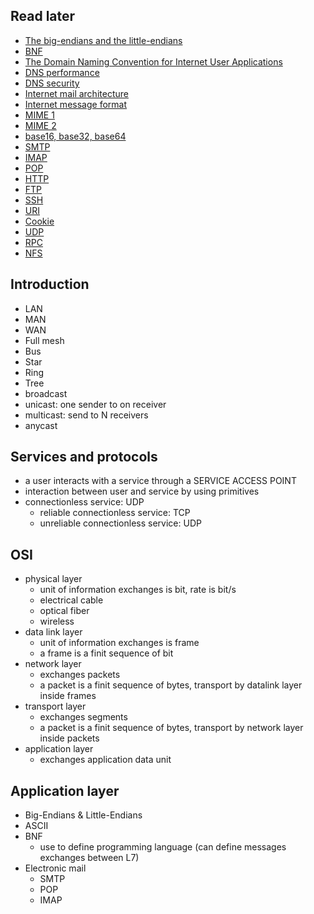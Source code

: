 ## Read later
- [The big-endians and the little-endians](https://www.rfc-editor.org/ien/ien137.txt)
- [BNF](https://datatracker.ietf.org/doc/html/rfc5234.html)
- [The Domain Naming Convention for Internet User Applications](https://datatracker.ietf.org/doc/html/rfc819.html)
- [DNS performance](https://ieeexplore.ieee.org/document/1041066)
- [DNS security](https://datatracker.ietf.org/doc/html/rfc4033.html)
- [Internet mail architecture](https://datatracker.ietf.org/doc/html/rfc5598.html)
- [Internet message format](https://datatracker.ietf.org/doc/html/rfc5322.html)
- [MIME 1](https://datatracker.ietf.org/doc/html/rfc2045.html)
- [MIME 2](https://datatracker.ietf.org/doc/html/rfc2046.html)
- [base16, base32, base64](https://datatracker.ietf.org/doc/html/rfc4648.html)
- [SMTP](https://datatracker.ietf.org/doc/html/rfc821.html)
- [IMAP](https://datatracker.ietf.org/doc/html/rfc3501.html)
- [POP](https://datatracker.ietf.org/doc/html/rfc1939.html)
- [HTTP](https://datatracker.ietf.org/doc/html/rfc2616.html)
- [FTP](https://datatracker.ietf.org/doc/html/rfc959.html)
- [SSH](https://datatracker.ietf.org/doc/html/rfc4251.html)
- [URI](https://datatracker.ietf.org/doc/html/rfc3986.html)
- [Cookie](https://datatracker.ietf.org/doc/html/rfc6265.html)
- [UDP](https://datatracker.ietf.org/doc/html/rfc768.html)
- [RPC](https://datatracker.ietf.org/doc/html/rfc5531.html)
- [NFS](https://datatracker.ietf.org/doc/html/rfc1094.html)

## Introduction 
- LAN 
- MAN 
- WAN 
- Full mesh 
- Bus 
- Star
- Ring 
- Tree
- broadcast 
- unicast: one sender to on receiver 
- multicast: send to N receivers 
- anycast 

## Services and protocols 
- a user interacts with a service through a SERVICE ACCESS POINT 
- interaction between user and service by using primitives
- connectionless service: UDP 
  - reliable connectionless service: TCP
  - unreliable connectionless service: UDP

## OSI
- physical layer
  - unit of information exchanges is bit, rate is bit/s
  - electrical cable
  - optical fiber
  - wireless
- data link layer
  - unit of information exchanges is frame
  - a frame is a finit sequence of bit
- network layer
  - exchanges packets
  - a packet is a finit sequence of bytes, transport by datalink layer inside frames
- transport layer
  - exchanges segments
  - a packet is a finit sequence of bytes, transport by network layer inside packets
- application layer
  - exchanges application data unit

## Application layer
- Big-Endians & Little-Endians
- ASCII
- BNF
  - use to define programming language (can define messages exchanges between L7)
- Electronic mail
  - SMTP
  - POP
  - IMAP




